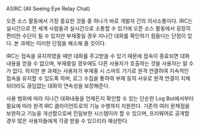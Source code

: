 ASIRC (All Seeing Eye Relay Chat)

오픈 소스 활동에서 가장 중요한 것들 중 하나가 바로 개발자 간의 의사소통이다. IRC는 실시간으로 전 세계 사람들과 실시간으로 소통할 수 있기에 오픈 소스 활동에서 굉장히 편리한 수단이 될 수 있지만 부재중일 경우 지나간 대화를 확인하기 힘들다는 단점이 있다. 본 과제는 이러한 단점을 해소해 줄 것이다.

IRC는 접속을 유지하였을 때만 대화를 주고받을 수 있기 때문에 접속이 종료되면 대화 내용을 얻을 수 없으며, 부재중일 경우에도 다른 사용자가 호출하는 것을 사용자는 알 수가 없다. 하지만 본 과제는 사용자가 부재중 시 스마트 기기로 원격 연결하여 지속적인 접속을 유지할 수 있도록 하며, 로그 수집을 통하여 부재 등의 사유로 원격 연결이 지체되더라도 끊임없는 대화의 연속성을 보장해준다.

사용 범위에 따라 지나간 대화내용을 언제든지 확인할 수 있는 단순한 Log Bot에서부터 필요에 따라 원격 IRC 클라이언트로의 기능 수행까지 지원한다. 기존의 여러 문제점을 보완하고 기능을 개선함으로써 진일보한 시스템이라 할 수 있으며, 프리웨어로 공개할 경우 많은 사용자들에게 각광 받을 수 있으리라 예상한다.